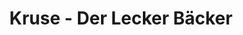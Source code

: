 ---
title: "Kruse - Der Lecker Bäcker"
url: /lueneburg/kruse-der-lecker-baecker-bardowicker-strasse/
shop: Bäckerei
---